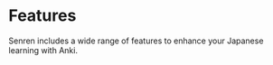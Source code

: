 # Features

Senren includes a wide range of features to enhance your Japanese learning with Anki.















